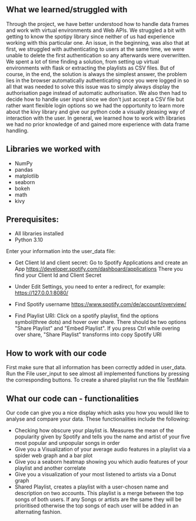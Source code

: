 ## What we learned/struggled with 

Through the project, we have better understood how to handle data frames and work with virtual environments and Web APIs. 
We struggled a bit with getting to know the spotipy library since neither of us had experience working with this particular one. An issue, in the beginning, was also that at first, we struggled with authenticating to users at the same time, we were unable to delete the first authentication so any afterwards were overwritten. We spent a lot of time finding a solution, from setting up virtual environments with flask or extracting the playlists as CSV files. But of course, in the end, the solution is always the simplest answer, the problem lies in the browser automatically authenticating once you were logged in so all that was needed to solve this issue was to simply always display the authorisation page instead of automatic authorisation. We also then had to decide how to handle user input since we don't just accept a CSV file but rather want flexible login options so we had the opportunity to learn more about the kivy library and give our python code a visually pleasing way of interaction with the user. 
In general, we learned how to work with libraries we had no prior knowledge of and gained more experience with data frame handling.


## Libraries we worked with 
- NumPy 
- pandas
- matplotlib
- seaborn
- bokeh
- math 
- kivy

## Prerequisites:
- All libraries installed
- Python 3.10

Enter your information into the user_data file:

- Get Client Id and client secret:
Go to Spotify Applications and create an App
https://developer.spotify.com/dashboard/applications
There you find your Client Id and Client Secret
- Under Edit Settings, you need to enter a redirect, for example: https://127.0.0.1:8080/

- Find Spotify username
https://www.spotify.com/de/account/overview/

- Find Playlist URI:
Click on a spotify playlist, find the options symbol(three dots) and hover over share. There should be two options "Share Playlist" and "Embed Playlist". If you press Ctrl while overing over share, "Share Playlist" transforms into copy Spotify URI

## How to work with our code 

First make sure that all information has been correctly added in user_data.
Run the File user_input to see almost all implemented functions by pressing the corresponding buttons.
To create a shared playlist run the file TestMain

## What our code can - functionalities 

Our code can give you a nice display which asks you how you would like to analyse and compare your data. These functionalities include the following:
- Checking how obscure your playlist is. Measures the mean of the popularity given by Spotify and tells you the name and artist of your five most popular and unpopular songs in order
- Give you a Visualization of your average audio features in a playlist via a spider web graph and a bar plot
- Give you a seaborn heatmap showing you which audio features of your playlist and another correlate
- Give you a visualization of your most listened to artists via a Donut graph
- Shared Playlist, creates a playlist with a user-chosen name and description on two accounts. This playlist is a merge between the top songs of both users. If any Songs or artists are the same they will be prioritised otherwise the top songs of each user will be added in an alternating fashion.



